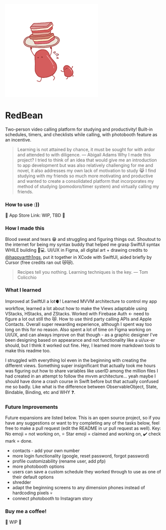 <img src="https://github.com/angelLi17/RedBean/blob/06ed25e6a5cbca9f3e09ebfda366a9c79f6c74b1/RedBean/Assets.xcassets/Logo2.imageset/New%20Project.png" style="height:300px;width:300px;"></img>
# RedBean
Two-person video calling platform for studying and productivity! Built-in schedules, timers, and checklists while calling, with photobooth feature as an incentive.
>Learning is not attained by chance, it must be sought for with ardor and attended to with diligence. — Abigail Adams
Why I made this project? I tried to think of an idea that would give me an introduction to app development but was also relatively challenging for me and novel, it also addresses my own lack of motivation to study 😹 I find studying with my friends so much more motivating and productive and wanted to create a consolidated platform that incorporates my method of studying (pomodoro/timer system) and virtually calling my friends.

### How to use :))
🚧 App Store Link: WIP, TBD 🚧

### How I made this
Blood sweat and tears 😁 and struggling and figuring things out. Shoutout to the internet for being my syntax buddy that helped me grasp SwiftUI syntax WHILE building 🔨💻. UI/UX in Figma, all digital art + drawing credits to [\@happyartth1ngs](https://www.instagram.com/happyartth1ngs/), put it together in XCode with SwiftUI, aided briefly by Cursor (free credits ran out 😿😿).
>Recipes tell you nothing. Learning techniques is the key. — Tom Colicchio

### What I learned
Improved at SwiftUI a lot🫀! Learned MVVM architecture to control my app workflow, learned a lot about how to make the Views adaptable using VStacks, HStacks, and ZStacks. Worked with Firebase Auth <- need to figure a lot out still tho 😿. How to use third party calling APIs and Apple Contacts. Overall super rewarding experience, although I spent way too long on this for no reason. Also spent a lot of time on Figma working on UI/UX, and can always improve on that though - as a graphic designer I've been designing based on appearance and not functionality like a ui/ux-er should, but I think it worked out fine. Hey, I learned more markdown tools to make this readme too.

I struggled with everything lol even in the beginning with creating the different views. Something super insignificant that actually took me hours was figuring out how to share variables like userID among the million files I had created in an attempt to follow the mvvm architecture... yeah maybe I should have done a crash course in Swift before but that actually confused me so badly. Like what is the difference between ObservableObject, State, Bindable, Binding, etc and WHY ❓. 

### Future Improvements
Future expansions are listed below. This is an open source project, so if you have any suggestions or want to try completing any of the tasks below, feel free to make a pull request (edit the README in ur pull request as well). 
Key: No emoji = not working on, ⭐ Star emoji = claimed and working on, ✔️ check mark = done.
- contacts - add your own number
- more login functionality (google, reset password, forgot password)
- profile customizability (rename user, add pfp)
- more photobooth options
- users can save a custom schedule they worked through to use as one of their default options
- shredder
- adapt the beginning screens to any dimension phones instead of hardcoding pixels :skull:
- connect photobooth to Instagram story

### Buy me a coffee!
🚧 WIP 🚧
